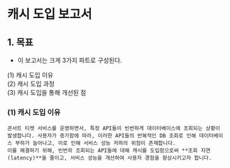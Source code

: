 
# 캐시 도입 보고서 

## 1. 목표 
- 이 보고서는 크게 3가지 파트로 구성된다.
  
(1) 캐시 도입 이유 <br>
(2) 캐시 도입 과정 <br>
(3) 캐시 도입을 통해 개선된 점 <br> 


### (1) 캐시 도입 이유
```
콘서트 티켓 서비스를 운영하면서, 특정 API들이 빈번하게 데이터베이스에 조회되는 상황이 발생합니다. 사용자가 증가함에 따라, 이러한 API들의 반복적인 DB 조회로 인해 데이터베이스 부하가 늘어나고, 이로 인해 서비스 성능 저하의 위험이 존재합니다.
이를 해결하기 위해, 빈번히 조회되는 API들에 대해 캐시를 도입함으로써 **조회 지연(latency)**을 줄이고, 서비스 성능을 개선하여 사용자 경험을 향상시키고자 합니다.
```




